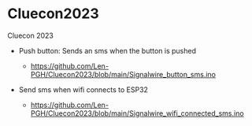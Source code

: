 # Cluecon2023
Cluecon 2023

* Push button:  Sends an sms when the button is pushed
  - https://github.com/Len-PGH/Cluecon2023/blob/main/Signalwire_button_sms.ino

* Send sms when wifi connects to ESP32
  - https://github.com/Len-PGH/Cluecon2023/blob/main/Signalwire_wifi_connected_sms.ino
